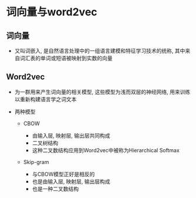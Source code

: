 # 词向量与word2vec

## 词向量

- 又叫词嵌入, 是自然语言处理中的一组语言建模和特征学习技术的统称, 其中来自词汇表的单词或短语被映射到实数的向量


## Word2vec

- 为一群用来产生词向量的相关模型, 这些模型为浅而双层的神经网络, 用来训练以重新构建语言学之词文本

- 两种模型
    - CBOW
        - 由输入层, 映射层, 输出层共同构成
        - 二叉树结构
        - 这种二叉数结构应用到Word2vec中被称为Hierarchical Softmax
        
    - Skip-gram
        - 与CBOW模型正好是相反的
        - 也是由输入层, 映射层, 输出层构成
        - 也是一种二叉数结构